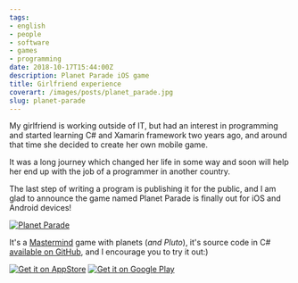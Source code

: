 ```yaml
---
tags:
- english
- people
- software
- games
- programming
date: 2018-10-17T15:44:00Z
description: Planet Parade iOS game
title: Girlfriend experience
coverart: /images/posts/planet_parade.jpg
slug: planet-parade
---
```

My girlfriend is working outside of IT, but had an interest in programming and started learning C# and Xamarin framework two years ago, and around that time she decided to create her own mobile game.

It was a long journey which changed her life in some way and soon will help her end up with the job of a programmer in another country.

The last step of writing a program is publishing it for the public, and I am glad to announce the game named Planet Parade is finally out for iOS and Android devices!

[![Planet Parade](/images/posts/planet_parade.jpg#center)](https://itunes.apple.com/app/planet-parade/id1438973148?mt=8)

It's a [Mastermind](https://en.wikipedia.org/wiki/Mastermind_(board_game)) game with planets (*and Pluto*), it's source code in C# [available on GitHub](https://github.com/Ksinia/PlanetParade), and I encourage you to try it out:)

[![Get it on AppStore](/images/posts/appstore-lrg.svg)](https://itunes.apple.com/app/planet-parade/id1438973148?mt=8)
[![Get it on Google Play](/images/posts/en_generic_rgb_wo_45.png)](https://play.google.com/store/apps/details?id=net.ksinia.planetparade)
<!--more-->
